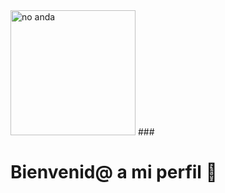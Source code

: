 <img widht="500" height="200" alt="no anda" src="https://p4.wallpaperbetter.com/wallpaper/971/66/325/simple-background-quote-minimalism-text-world-hello-world-8-bit-pixelated-wallpaper-preview.jpg">
### <h1>Bienvenid@ a mi perfil 👋</h1> 


<!--
**DeeRo-dev/DeeRo-dev** is a ✨ _special_ ✨ repository because its `README.md` (this file) appears on your GitHub profile.

Here are some ideas to get you started:

- 🔭 I’m currently working on ...
- 🌱 I’m currently learning ...
- 👯 I’m looking to collaborate on ...
- 🤔 I’m looking for help with ...
- 💬 Ask me about ...
- 📫 How to reach me: ...
- 😄 Pronouns: ...
- ⚡ Fun fact: ...
-->


